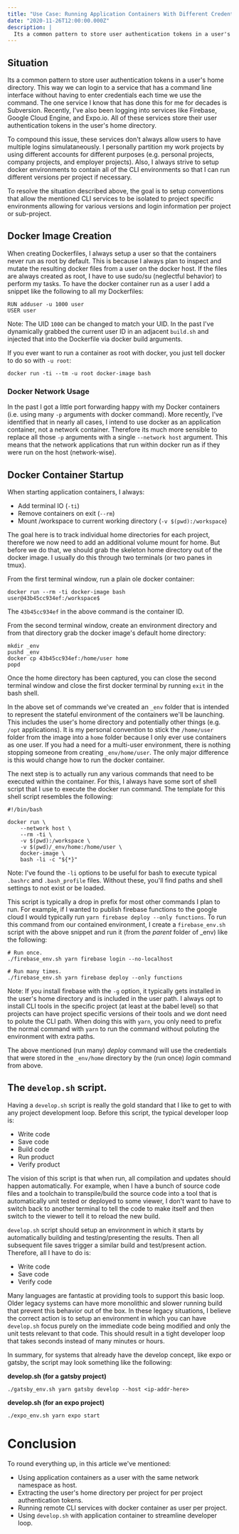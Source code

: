 ```yaml
---
title: "Use Case: Running Application Containers With Different Credentials per Project"
date: "2020-11-26T12:00:00.000Z"
description: |
  Its a common pattern to store user authentication tokens in a user's home directory. These services don't always allow users to have multiple logins simulataneously. Setup docker environments to contain all of the CLI environments to to use project specific authentication tokens and project specfic "global" package versions.
---
```


## Situation

Its a common pattern to store user authentication tokens in a user's home directory. This way we can login to a service that has a command line interface without having to enter credentials each time we use the command. The one service I know that has done this for me for decades is Subversion. Recently, I've also been logging into services like Firebase, Google Cloud Engine, and Expo.io. All of these services store their user authentication tokens in the user's home directory.

To compound this issue, these services don't always allow users to have multiple logins simulataneously. I personally partition my work projects by using different accounts for different purposes (e.g. personal projects, company projects, and employer projects). Also, I always strive to setup docker environments to contain all of the CLI environments so that I can run different versions per project if necessary.

To resolve the situation described above, the goal is to setup conventions that allow the mentioned CLI services to be isolated to project specific environments allowing for various versions and login information per project or sub-project.

## Docker Image Creation

When creating Dockerfiles, I always setup a user so that the containers never run as root by default. This is because I always plan to inspect and mutate the resulting docker files from a user on the docker host. If the files are always created as root, I have to use sudo/su (neglectful behavior) to perform my tasks. To have the docker container run as a user I add a snippet like the following to all my Dockerfiles:

```
RUN adduser -u 1000 user
USER user
```

Note: The UID `1000` can be changed to match your UID. In the past I've dynamically grabbed the current user ID in an adjacent `build.sh` and injected that into the Dockerfile via docker build arguments.

If you ever want to run a container as root with docker, you just tell docker to do so with `-u root`:

```
docker run -ti --tm -u root docker-image bash
```

### Docker Network Usage

In the past I got a little port forwarding happy with my Docker containers (i.e. using many `-p` arguments with docker command). More recently, I've identified that in nearly all cases, I intend to use docker as an application container, not a network container. Therefore its much more sensible to replace all those `-p` arguments with a single `--network host` argument. This means that the network applications that run within docker run as if they were run on the host (network-wise).

## Docker Container Startup

When starting application containers, I always:

- Add terminal IO (`-ti`)
- Remove containers on exit (`--rm`)
- Mount /workspace to current working directory (`-v $(pwd):/workspace`)

The goal here is to track individual home directories for each project, therefore we now need to add an additional volume mount for home. But before we do that, we should grab the skeleton home directory out of the docker image. I usually do this through two terminals (or two panes in tmux).

From the first terminal window, run a plain ole docker container:

```
docker run --rm -ti docker-image bash
user@43b45cc934ef:/workspace$
```

The `43b45cc934ef` in the above command is the container ID.

From the second terminal window, create an environment directory and from that directory grab the docker image's default home directory:

```
mkdir _env
pushd _env
docker cp 43b45cc934ef:/home/user home
popd
```

Once the home directory has been captured, you can close the second terminal window and close the first docker terminal by running `exit` in the bash shell.

In the above set of commands we've created an `_env` folder that is intended to represent the stateful environment of the containers we'll be launching. This includes the user's home directory and potentially other things (e.g. `/opt` applications). It is my personal convention to stick the `/home/user` folder from the image into a `home` folder because I only ever use containers as one user. If you had a need for a multi-user environment, there is nothing stopping someone from creating `_env/home/user`. The only major difference is this would change how to run the docker container.

The next step is to actually run any various commands that need to be executed within the container. For this, I always have some sort of shell script that I use to execute the docker run command. The template for this shell script resembles the following:

```
#!/bin/bash

docker run \
    --network host \
    --rm -ti \
    -v $(pwd):/workspace \
    -v $(pwd)/_env/home:/home/user \
    docker-image \
    bash -li -c "${*}"
```

Note: I've found the `-li` options to be useful for bash to execute typical `.bashrc` and `.bash_profile` files. Without these, you'll find paths and shell settings to not exist or be loaded.

This script is typically a drop in prefix for most other commands I plan to run. For example, if I wanted to publish firebase functions to the google cloud I would typically run `yarn firebase deploy --only functions`. To run this command from our contained environment, I create a `firebase_env.sh` script with the above snippet and run it (from the _parent_ folder of \_env) like the following:

```
# Run once.
./firebase_env.sh yarn firebase login --no-localhost
```

```
# Run many times.
./firebase_env.sh yarn firebase deploy --only functions
```

Note: If you install firebase with the `-g` option, it typically gets installed in the user's home directory and is included in the user path. I always opt to install CLI tools in the specific project (at least at the babel level) so that projects can have project specific versions of their tools and we dont need to polute the CLI path. When doing this with `yarn`, you only need to prefix the normal command with `yarn` to run the command without poluting the environment with extra paths.

The above mentioned (run many) _deploy_ command will use the credentials that were stored in the `_env/home` directory by the (run once) _login_ command from above.

## The `develop.sh` script.

Having a `develop.sh` script is really the gold standard that I like to get to with any project development loop. Before this script, the typical developer loop is:

- Write code
- Save code
- Build code
- Run product
- Verify product

The vision of this script is that when run, all compilation and updates should happen automatically. For example, when I have a bunch of source code files and a toolchain to transpile/build the source code into a tool that is automatically unit tested or deployed to some viewer, I don't want to have to switch back to another terminal to tell the code to make itself and then switch to the viewer to tell it to reload the new build.

`develop.sh` script should setup an environment in which it starts by automatically building and testing/presenting the results. Then all subsequent file saves trigger a similar build and test/present action. Therefore, all I have to do is:

- Write code
- Save code
- Verify code

Many languages are fantastic at providing tools to support this basic loop. Older legacy systems can have more monolithic and slower running build that prevent this behavior out of the box. In these legacy situations, I believe the correct action is to setup an environment in which you can have `develop.sh` focus purely on the immediate code being modified and only the unit tests relevant to that code. This should result in a tight developer loop that takes seconds instead of many minutes or hours.

In summary, for systems that already have the develop concept, like expo or gatsby, the script may look something like the following:

**develop.sh (for a gatsby project)**

```
./gatsby_env.sh yarn gatsby develop --host <ip-addr-here>
```

**develop.sh (for an expo project)**

```
./expo_env.sh yarn expo start
```

# Conclusion

To round everything up, in this article we've mentioned:

- Using application containers as a user with the same network namespace as host.
- Extracting the user's home directory per project for per project authentication tokens.
- Running remote CLI services with docker container as user per project.
- Using `develop.sh` with application container to streamline developer loop.
